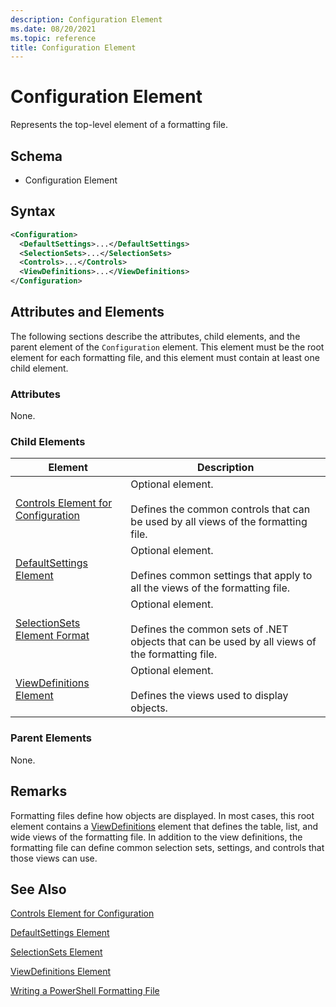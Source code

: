 ```yaml
---
description: Configuration Element
ms.date: 08/20/2021
ms.topic: reference
title: Configuration Element
---
```

# Configuration Element

Represents the top-level element of a formatting file.

## Schema

- Configuration Element

## Syntax

```xml
<Configuration>
  <DefaultSettings>...</DefaultSettings>
  <SelectionSets>...</SelectionSets>
  <Controls>...</Controls>
  <ViewDefinitions>...</ViewDefinitions>
</Configuration>

```

## Attributes and Elements

The following sections describe the attributes, child elements, and the parent element of the
`Configuration` element. This element must be the root element for each formatting file, and this
element must contain at least one child element.

### Attributes

None.

### Child Elements

|Element|Description|
|-------------|-----------------|
|[Controls Element for Configuration](./controls-element-for-configuration-format.md)|Optional element.<br /><br /> Defines the common controls that can be used by all views of the formatting file.|
|[DefaultSettings Element](./defaultsettings-element-format.md)|Optional element.<br /><br /> Defines common settings that apply to all the views of the formatting file.|
|[SelectionSets Element Format](./selectionsets-element-format.md)|Optional element.<br /><br /> Defines the common sets of .NET objects that can be used by all views of the formatting file.|
|[ViewDefinitions Element](./viewdefinitions-element-format.md)|Optional element.<br /><br /> Defines the views used to display objects.|

### Parent Elements

None.

## Remarks

Formatting files define how objects are displayed. In most cases, this root element contains a [ViewDefinitions](./viewdefinitions-element-format.md)
element that defines the table, list, and wide views of the formatting file. In addition to the view
definitions, the formatting file can define common selection sets, settings, and controls that those
views can use.

## See Also

[Controls Element for Configuration](./controls-element-for-configuration-format.md)

[DefaultSettings Element](./defaultsettings-element-format.md)

[SelectionSets Element](./selectionsets-element-format.md)

[ViewDefinitions Element](./viewdefinitions-element-format.md)

[Writing a PowerShell Formatting File](./writing-a-powershell-formatting-file.md)
